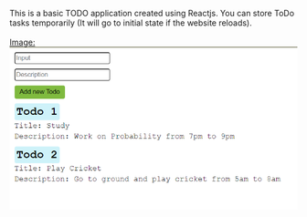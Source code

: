 This is a basic TODO application created using Reactjs.
You can store ToDo tasks temporarily (It will go to initial state if the website reloads).
<br><br>
<u>Image:<u>
![A web applciation containing two inputs which will take title and description and will show todos on website](./website.png)